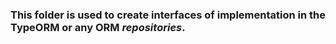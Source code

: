### This folder is used to create interfaces of implementation in the TypeORM or any ORM ***repositories***.